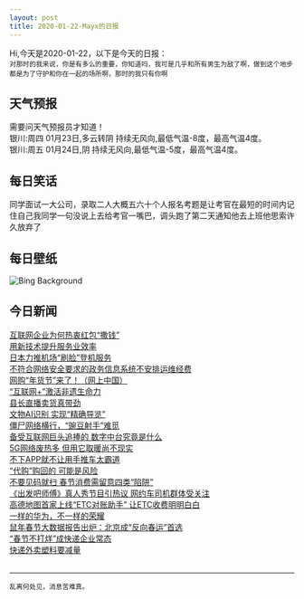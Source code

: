 ```yaml
---
layout: post
title: 2020-01-22-Mayx的日报
---
```


Hi,今天是2020-01-22，以下是今天的日报：<br><small>
对那时的我来说，你是有多么的重要，你知道吗，我可是几乎和所有男生为敌了啊，做到这个地步都是为了守护和你在一起的场所啊，那时的我只有你啊</small><!--more-->
## 天气预报
需要问天气预报员才知道！<br>银川:周四 01月23日,多云转阴 持续无风向,最低气温-8度，最高气温4度。<br>银川:周五 01月24日,阴 持续无风向,最低气温-5度，最高气温4度。
## 每日笑话
同学面试一大公司，录取二人大概五六十个人报名考题是让考官在最短的时间内记住自己我同学一句没说上去给考官一嘴巴，调头跑了第二天通知他去上班他思索许久放弃了
## 每日壁纸
![Bing Background](https://cn.bing.com/th?id=OHR.HighlandsSquirrel_EN-US7983501314_1920x1080.jpg&rf=LaDigue_1920x1080.jpg&pid=hp "Eurasian red squirrel in the Cairngorms, Highlands of Scotland (© Images from BarbAnna/Getty Images)")
## 今日新闻

[互联网企业为何热衷红包“撒钱”](http://it.people.com.cn/n1/2020/0122/c1009-31559779.html)   
[用新技术提升服务业效率](http://it.people.com.cn/n1/2020/0122/c1009-31559761.html)   
[日本力推机场“刷脸”登机服务](http://it.people.com.cn/n1/2020/0122/c1009-31559760.html)   
[不符合网络安全要求的政务信息系统不安排运维经费](http://it.people.com.cn/n1/2020/0122/c1009-31559467.html)   
[网购“年货节”来了！（网上中国）](http://it.people.com.cn/n1/2020/0122/c1009-31559494.html)   
[“互联网+”激活非遗生命力](http://it.people.com.cn/n1/2020/0122/c1009-31559495.html)   
[县长直播卖货真带劲](http://it.people.com.cn/n1/2020/0122/c1009-31559496.html)   
[文物AI识别 实现“精确导览”](http://it.people.com.cn/n1/2020/0122/c1009-31559458.html)   
[僵尸网络横行，“豌豆射手”难觅](http://it.people.com.cn/n1/2020/0122/c1009-31559433.html)   
[备受互联网巨头追捧的 数字中台究竟是什么](http://it.people.com.cn/n1/2020/0122/c1009-31559430.html)   
[5G网络废热多 但用它取暖尚不现实](http://it.people.com.cn/n1/2020/0122/c1009-31559426.html)   
[不下APP就不让用手推车太霸道](http://it.people.com.cn/n1/2020/0122/c1009-31559412.html)   
[“代购”购回的 可能是风险](http://it.people.com.cn/n1/2020/0122/c1009-31559411.html)   
[不要见码就扫 春节消费需留意四类“陷阱”](http://it.people.com.cn/n1/2020/0122/c1009-31559436.html)   
[《出发吧师傅》真人秀节目引热议 网约车司机群体受关注](http://it.people.com.cn/n1/2020/0121/c1009-31558805.html)   
[高德地图首家上线“ETC对账助手” 让ETC收费明明白白](http://it.people.com.cn/n1/2020/0121/c1009-31559053.html)   
[一样的华为，不一样的荣耀](http://it.people.com.cn/n1/2020/0121/c1009-31558801.html)   
[鼠年春节大数据报告出炉：北京成“反向春运”首选](http://it.people.com.cn/n1/2020/0121/c1009-31557907.html)   
[“春节不打烊”成快递企业常态](http://it.people.com.cn/n1/2020/0121/c1009-31557968.html)   
[快递外卖塑料要减量](http://it.people.com.cn/n1/2020/0121/c1009-31557931.html)   
<br />

***

<small>乱离何处见，消息苦难真。</small>
